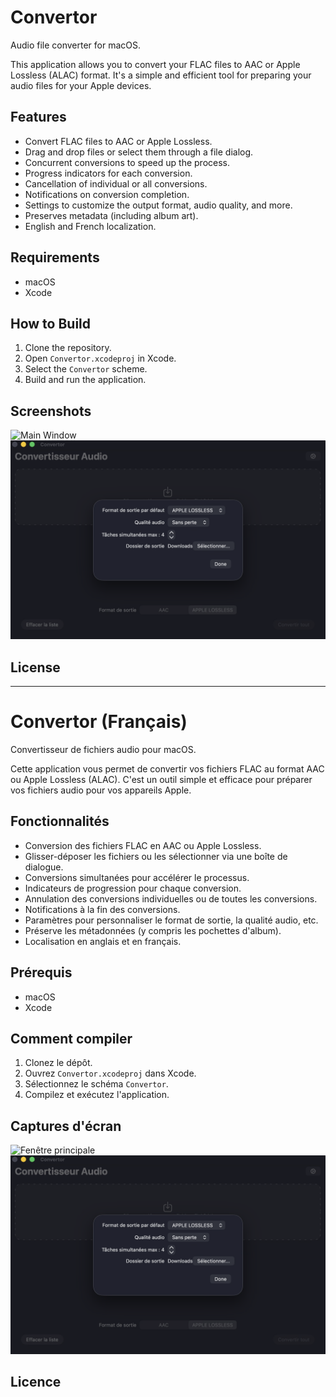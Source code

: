# Convertor

Audio file converter for macOS.

This application allows you to convert your FLAC files to AAC or Apple Lossless (ALAC) format. It's a simple and efficient tool for preparing your audio files for your Apple devices.

## Features

- Convert FLAC files to AAC or Apple Lossless.
- Drag and drop files or select them through a file dialog.
- Concurrent conversions to speed up the process.
- Progress indicators for each conversion.
- Cancellation of individual or all conversions.
- Notifications on conversion completion.
- Settings to customize the output format, audio quality, and more.
- Preserves metadata (including album art).
- English and French localization.

## Requirements

- macOS
- Xcode

## How to Build

1.  Clone the repository.
2.  Open `Convertor.xcodeproj` in Xcode.
3.  Select the `Convertor` scheme.
4.  Build and run the application.

## Screenshots

![Main Window](screenshots/screenshot-main.png)
![Settings](screenshots/screenshot-settings.png)

## License


---

# Convertor (Français)

Convertisseur de fichiers audio pour macOS.

Cette application vous permet de convertir vos fichiers FLAC au format AAC ou Apple Lossless (ALAC). C'est un outil simple et efficace pour préparer vos fichiers audio pour vos appareils Apple.

## Fonctionnalités

- Conversion des fichiers FLAC en AAC ou Apple Lossless.
- Glisser-déposer les fichiers ou les sélectionner via une boîte de dialogue.
- Conversions simultanées pour accélérer le processus.
- Indicateurs de progression pour chaque conversion.
- Annulation des conversions individuelles ou de toutes les conversions.
- Notifications à la fin des conversions.
- Paramètres pour personnaliser le format de sortie, la qualité audio, etc.
- Préserve les métadonnées (y compris les pochettes d'album).
- Localisation en anglais et en français.

## Prérequis

- macOS
- Xcode

## Comment compiler

1.  Clonez le dépôt.
2.  Ouvrez `Convertor.xcodeproj` dans Xcode.
3.  Sélectionnez le schéma `Convertor`.
4.  Compilez et exécutez l'application.

## Captures d'écran

![Fenêtre principale](screenshots/screenshot-main.png)
![Paramètres](screenshots/screenshot-settings.png)

## Licence
